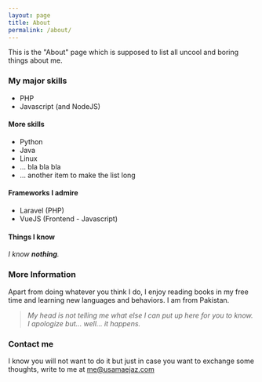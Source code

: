 ```yaml
---
layout: page
title: About
permalink: /about/
---
```


This is the "About" page which is supposed to list all uncool and boring things about me. 

### My major skills
- PHP
- Javascript (and NodeJS)

#### More skills
- Python
- Java
- Linux
- ... bla bla bla
- ... another item to make the list long

#### Frameworks I admire
- Laravel (PHP)
- VueJS (Frontend - Javascript)

#### Things I know
*I know **nothing**.*

### More Information
Apart from doing whatever you think I do, I enjoy reading books in my free time and learning new languages and behaviors. 
I am from Pakistan. 

> *My head is not telling me what else I can put up here for you to know. I apologize but... well... it happens.*

### Contact me
I know you will not want to do it but just in case you want to exchange some thoughts, write to me at [me@usamaejaz.com](me@usamaejaz.com)
